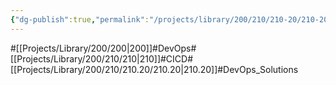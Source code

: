```yaml
---
{"dg-publish":true,"permalink":"/projects/library/200/210/210-20/210-20/","noteIcon":"0","created":"2024-01-30T23:51:37.833+09:00","updated":"2024-04-11T00:19:33.690+09:00"}
---
```


#[[Projects/Library/200/200\|200]]#DevOps#[[Projects/Library/200/210/210\|210]]#CICD#[[Projects/Library/200/210/210.20/210.20\|210.20]]#DevOps_Solutions




